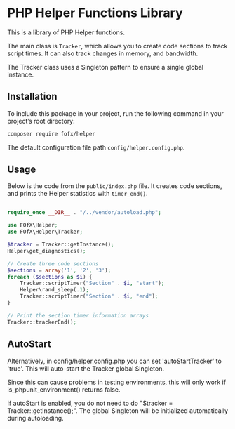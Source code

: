 # PHP Helper Functions Library

This is a library of PHP Helper functions.

The main class is `Tracker`, which allows you to create code sections to track script times. It can also track changes in memory, and bandwidth.

The Tracker class uses a Singleton pattern to ensure a single global instance.

## Installation

To include this package in your project, run the following command in your project’s root directory:

```bash
composer require fofx/helper
```

The default configuration file path `config/helper.config.php`.

## Usage

Below is the code from the `public/index.php` file. It creates code sections, and prints the Helper statistics with `timer_end()`.

```php

require_once __DIR__ . "/../vendor/autoload.php";

use FOfX\Helper;
use FOfX\Helper\Tracker;

$tracker = Tracker::getInstance();
Helper\get_diagnostics();

// Create three code sections
$sections = array('1', '2', '3');
foreach ($sections as $i) {
    Tracker::scriptTimer("Section" . $i, "start");
    Helper\rand_sleep(.1);
    Tracker::scriptTimer("Section" . $i, "end");
}

// Print the section timer information arrays
Tracker::trackerEnd();
```

## AutoStart

Alternatively, in config/helper.config.php you can set 'autoStartTracker' to 'true'. This will auto-start the Tracker global Singleton.

Since this can cause problems in testing environments, this will only work if is_phpunit_environment() returns false.

If autoStart is enabled, you do not need to do "$tracker = Tracker::getInstance();". The global Singleton will be initialized automatically during autoloading.